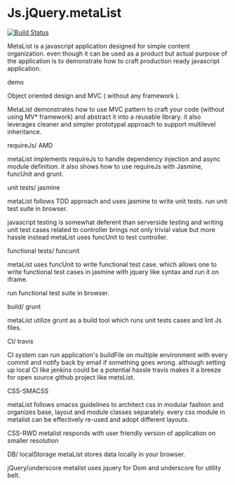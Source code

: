 Js.jQuery.metaList
==================
[![Build Status](https://travis-ci.org/metanitesh/Js.jQuery.metaList.svg?branch=master)](https://travis-ci.org/metanitesh/Js.jQuery.metaList)


MetaList is a javascript application designed for simple content organization. even though it can be used as a product but actual purpose of the application is to demonstrate how to craft production ready javascript application. 

demo 

Object oriented design and MVC ( without any framework ).

MetaList demonstrates how to use MVC pattern to craft your code (without using MV* framework) and abstract it into a reusable library. it also leverages  cleaner and simpler prototypal approach to support multilevel inheritance. 

requireJs/ AMD 

metaList implements requireJs to handle dependency injection and async module definition. it also shows how to use requireJs with Jasmine, funcUnit and grunt. 

unit tests/ jasmine

metaList follows TDD approach and uses jasmine to write unit tests. 
run unit test suite in browser.

javascript testing is somewhat deferent than serverside testing and writing unit test cases related to controller brings not only trivial value but more hassle instead metaList uses funcUnit to test controller.


functional tests/ funcunit

metaList uses funcUnit to write functional test case. which allows one to write functional test cases in jasmine with jquery like syntax and run it on iframe.  

run functional test suite in browser.
  
build/ grunt 

metaList utilize grunt as a build tool which runs unit tests cases and lint Js files. 

CI/ travis

CI system can run application's buildFile on multiple environment with every commit and notify  back by email if something goes wrong. although setting up local CI like jenkins could be a potential  hassle travis makes it a breeze for open source github project like metsList.


CSS-SMACSS

metaList follows smacss guidelines to architect css in modular fashion and organizes base, layout and module classes separately. every css module in metalist can be effectively re-used and adopt different layouts.

CSS-RWD
metalist responds with user friendly version of application on smaller resolution

DB/ localStorage 
metaList stores data locally in your browser.

jQuery/underscore
metalist uses jquery for Dom and underscore for utility belt.


